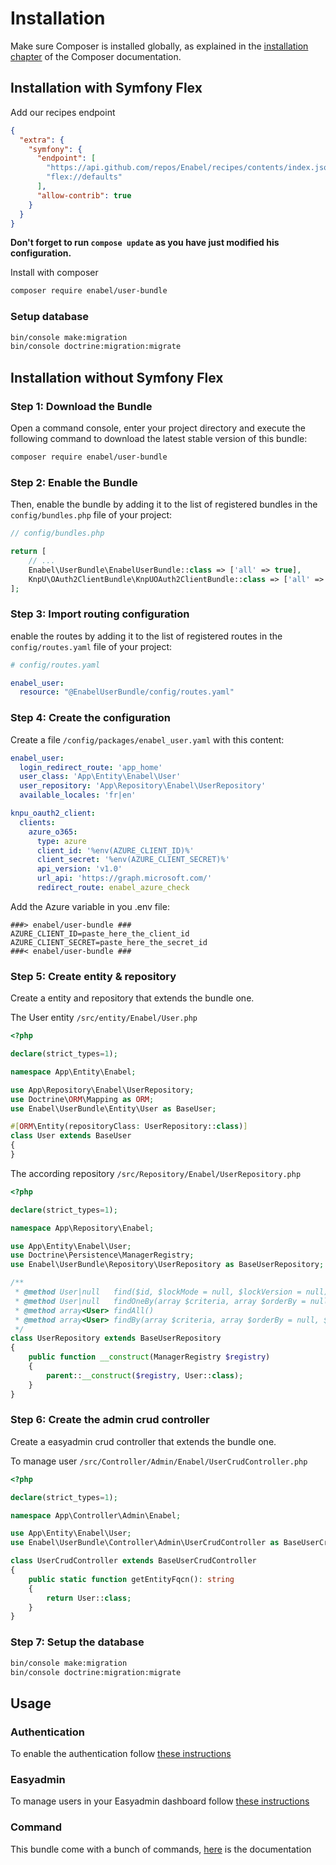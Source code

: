 # Installation

Make sure Composer is installed globally, as explained in the
[installation chapter](https://getcomposer.org/doc/00-intro.md)
of the Composer documentation.

## Installation with Symfony Flex

Add our recipes endpoint

```json
{
  "extra": {
    "symfony": {
      "endpoint": [
        "https://api.github.com/repos/Enabel/recipes/contents/index.json?ref=flex/main",        
        "flex://defaults"
      ],
      "allow-contrib": true
    }
  }
}
```

**Don't forget to run `compose update` as you have just modified his configuration.**

Install with composer

```bash
composer require enabel/user-bundle
```

### Setup database

```bash
bin/console make:migration
bin/console doctrine:migration:migrate
```

## Installation without Symfony Flex


### Step 1: Download the Bundle

Open a command console, enter your project directory and execute the
following command to download the latest stable version of this bundle:

```bash
composer require enabel/user-bundle
```

### Step 2: Enable the Bundle

Then, enable the bundle by adding it to the list of registered bundles
in the `config/bundles.php` file of your project:

```php
// config/bundles.php

return [
    // ...
    Enabel\UserBundle\EnabelUserBundle::class => ['all' => true],
    KnpU\OAuth2ClientBundle\KnpUOAuth2ClientBundle::class => ['all' => true],
];
```

### Step 3: Import routing configuration

enable the routes by adding it to the list of registered routes
in the `config/routes.yaml` file of your project:

```yaml
# config/routes.yaml

enabel_user:
  resource: "@EnabelUserBundle/config/routes.yaml"
```

### Step 4: Create the configuration

Create a file `/config/packages/enabel_user.yaml` with this content:

```yaml
enabel_user:
  login_redirect_route: 'app_home'
  user_class: 'App\Entity\Enabel\User'
  user_repository: 'App\Repository\Enabel\UserRepository'
  available_locales: 'fr|en'

knpu_oauth2_client:
  clients:
    azure_o365:
      type: azure
      client_id: '%env(AZURE_CLIENT_ID)%'
      client_secret: '%env(AZURE_CLIENT_SECRET)%'
      api_version: 'v1.0'
      url_api: 'https://graph.microsoft.com/'
      redirect_route: enabel_azure_check
```

Add the Azure variable in you .env file:

```dotenv
###> enabel/user-bundle ###
AZURE_CLIENT_ID=paste_here_the_client_id
AZURE_CLIENT_SECRET=paste_here_the_secret_id
###< enabel/user-bundle ###
```

### Step 5: Create entity & repository

Create a entity and repository that extends the bundle one.

The User entity `/src/entity/Enabel/User.php`
```php
<?php

declare(strict_types=1);

namespace App\Entity\Enabel;

use App\Repository\Enabel\UserRepository;
use Doctrine\ORM\Mapping as ORM;
use Enabel\UserBundle\Entity\User as BaseUser;

#[ORM\Entity(repositoryClass: UserRepository::class)]
class User extends BaseUser
{
}
```

The according repository `/src/Repository/Enabel/UserRepository.php`
```php
<?php

declare(strict_types=1);

namespace App\Repository\Enabel;

use App\Entity\Enabel\User;
use Doctrine\Persistence\ManagerRegistry;
use Enabel\UserBundle\Repository\UserRepository as BaseUserRepository;

/**
 * @method User|null   find($id, $lockMode = null, $lockVersion = null)
 * @method User|null   findOneBy(array $criteria, array $orderBy = null)
 * @method array<User> findAll()
 * @method array<User> findBy(array $criteria, array $orderBy = null, $limit = null, $offset = null)
 */
class UserRepository extends BaseUserRepository
{
    public function __construct(ManagerRegistry $registry)
    {
        parent::__construct($registry, User::class);
    }
}
```

### Step 6: Create the admin crud controller

Create a easyadmin crud controller that extends the bundle one.

To manage user `/src/Controller/Admin/Enabel/UserCrudController.php`

```php
<?php

declare(strict_types=1);

namespace App\Controller\Admin\Enabel;

use App\Entity\Enabel\User;
use Enabel\UserBundle\Controller\Admin\UserCrudController as BaseUserCrudController;

class UserCrudController extends BaseUserCrudController
{
    public static function getEntityFqcn(): string
    {
        return User::class;
    }
}
```

### Step 7: Setup the database

```bash
bin/console make:migration
bin/console doctrine:migration:migrate
```

## Usage

### Authentication

To enable the authentication follow [these instructions](authentication.md)

### Easyadmin

To manage users in your Easyadmin dashboard follow [these instructions](easyadmin.md)

### Command

This bundle come with a bunch of commands, [here](command.md) is the documentation

